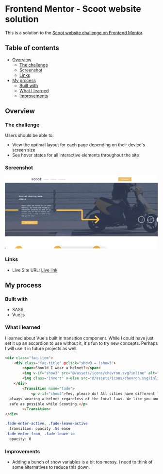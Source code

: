 # Frontend Mentor - Scoot website solution

This is a solution to the [Scoot website challenge on Frontend Mentor](https://www.frontendmentor.io/challenges/scoot-multipage-website-N76alNPRJ). 

## Table of contents

- [Overview](#overview)
  - [The challenge](#the-challenge)
  - [Screenshot](#screenshot)
  - [Links](#links)
- [My process](#my-process)
  - [Built with](#built-with)
  - [What I learned](#what-i-learned)
  - [Improvements](#improvements)
 


## Overview

### The challenge

Users should be able to:

- View the optimal layout for each page depending on their device's screen size
- See hover states for all interactive elements throughout the site

### Screenshot

![](./screenshot.jpg)

### Links

- Live Site URL: [Live link](https://eclecticowl.github.io/scoot-multi-page-website/)

## My process

### Built with

- SASS
- Vue.js

### What I learned

I learned about Vue's built in transition component. While I could have just set it up an accordion to use without it, it's fun to try new concepts.
Perhaps I will use it in future projects as well.

```html
<div class="faq-item">
	<div class="faq-title" @click="show3 = !show3">
		<span>Should I wear a helmet?</span>
		<img v-if="show3" src="@/assets/icons/chevron.svg?inline" alt="chevron denoting whether the item is closed">
		<img class="invert" v-else src="@/assets/icons/chevron.svg?inline" alt="chevron denoting whether the item is closed">
	</div>
		<Transition name="fade">
			<p v-if="show3">Yes, please do! All cities have different laws. But we strongly strongly strongly recommend 
  always wearing a helmet regardless of the local laws. We like you and we want you to be as 
  safe as possible while Scooting.</p>
		</Transition>
</div>
```
```css
.fade-enter-active, .fade-leave-active 
  transition: opacity .5s ease
.fade-enter-from, .fade-leave-to 
  opacity: 0
```

### Improvements

- Adding a bunch of show variables is a bit too messy. I need to think of some alternatives to reduce this down.



